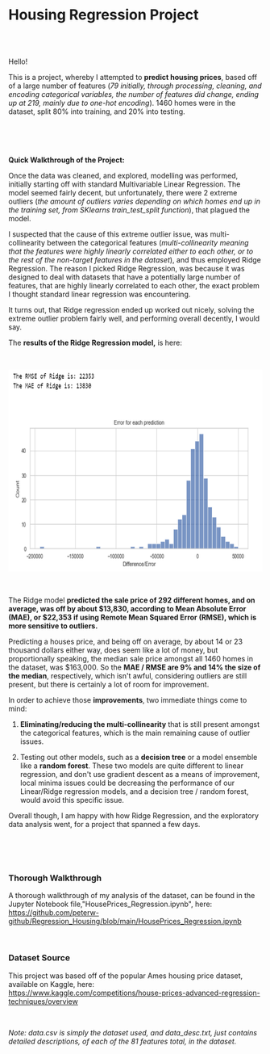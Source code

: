 # Housing Regression Project

<br>
<br>

Hello! 

This is a project, whereby I attempted to **predict housing prices**, based off of a large number of features (*79 initially, through processing, cleaning, and encoding categorical variables, the number of features did change, ending up at 219, mainly due to one-hot encoding*). 1460 homes were in the dataset, split 80% into training, and 20% into testing.

<br>
<br>
<br>

**Quick Walkthrough of the Project:**

Once the data was cleaned, and explored, modelling was performed, initially starting off with standard Multivariable Linear Regression. The model seemed fairly decent, but unfortunately, there were 2 extreme outliers (*the amount of outliers varies depending on which homes end up in the training set, from SKlearns train_test_split function*), that plagued the model. 

I suspected that the cause of this extreme outlier issue, was multi-collinearity between the categorical features (*multi-collinearity meaning that the features were highly linearly correlated either to each other, or to the rest of the non-target features in the dataset*), and thus employed Ridge Regression. The reason I picked Ridge Regression,  was because it was designed to deal with datasets that have a potentially large number of features, that are highly linearly correlated to each other, the exact problem I thought standard linear regression was encountering.

It turns out, that Ridge regression ended up worked out nicely, solving the extreme outlier problem fairly well, and performing overall decently, I would say. 

The **results of the Ridge Regression model,** is here:

<br>

[<img alt="Ridge Regression Performance" width="700" height=400 src="./images/RidgeResults.PNG" />]()

<br>

The Ridge model **predicted the sale price of 292 different homes, and on average, was off by about $13,830, according to Mean Absolute Error (MAE), or $22,353 if using Remote Mean Squared Error (RMSE), which is more sensitive to outliers.**

Predicting a houses price, and being off on average, by about 14 or 23 thousand dollars either way, does seem like a lot of money, but proportionally speaking, the median sale price amongst all 1460 homes in the dataset, was $163,000. So the **MAE / RMSE are 9% and 14% the size of the median**, respectively, which isn't awful, considering outliers are still present, but there is certainly a lot of room for improvement. 

In order to achieve those **improvements**, two immediate things come to mind:

1. **Eliminating/reducing the multi-collinearity** that is still present amongst the categorical features, which is the main remaining cause of outlier issues.

2. Testing out other models, such as a **decision tree** or a model ensemble like a **random forest**. These two models are quite different to linear regression, and don't use gradient descent as a means of improvement, local minima issues could be decreasing the performance of our Linear/Ridge regression models, and a decision tree / random forest, would avoid this specific issue.

Overall though, I am happy with how Ridge Regression, and the exploratory data analysis went, for a project that spanned a few days.

<br>
<br>
<br>



### Thorough Walkthrough
A thorough walkthrough of my analysis of the dataset, can be found in the Jupyter Notebook file,"HousePrices_Regression.ipynb", here: 
https://github.com/peterw-github/Regression_Housing/blob/main/HousePrices_Regression.ipynb 

<br>

### Dataset Source
This project was based off of the popular Ames housing price dataset, available on Kaggle, here:  
https://www.kaggle.com/competitions/house-prices-advanced-regression-techniques/overview

<br>

*Note: data.csv is simply the dataset used, and data_desc.txt, just contains detailed descriptions, of each of the 81 features total, in the dataset.*




